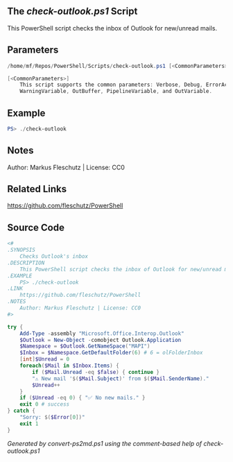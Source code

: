 ## The *check-outlook.ps1* Script

This PowerShell script checks the inbox of Outlook for new/unread mails.

## Parameters
```powershell
/home/mf/Repos/PowerShell/Scripts/check-outlook.ps1 [<CommonParameters>]

[<CommonParameters>]
    This script supports the common parameters: Verbose, Debug, ErrorAction, ErrorVariable, WarningAction, 
    WarningVariable, OutBuffer, PipelineVariable, and OutVariable.
```

## Example
```powershell
PS> ./check-outlook

```

## Notes
Author: Markus Fleschutz | License: CC0

## Related Links
https://github.com/fleschutz/PowerShell

## Source Code
```powershell
<#
.SYNOPSIS
	Checks Outlook's inbox 
.DESCRIPTION
	This PowerShell script checks the inbox of Outlook for new/unread mails.
.EXAMPLE
	PS> ./check-outlook
.LINK
	https://github.com/fleschutz/PowerShell
.NOTES
	Author: Markus Fleschutz | License: CC0
#>

try {
	Add-Type -assembly "Microsoft.Office.Interop.Outlook"
	$Outlook = New-Object -comobject Outlook.Application
	$Namespace = $Outlook.GetNameSpace("MAPI")
	$Inbox = $Namespace.GetDefaultFolder(6) # 6 = olFolderInbox
	[int]$Unread = 0
	foreach($Mail in $Inbox.Items) {
		if ($Mail.Unread -eq $false) { continue }
		"⚠️ New mail '$($Mail.Subject)' from $($Mail.SenderName)."
		$Unread++
	}
	if ($Unread -eq 0) { "✅ No new mails." }
	exit 0 # success
} catch {
	"Sorry: $($Error[0])"
	exit 1
}
```

*Generated by convert-ps2md.ps1 using the comment-based help of check-outlook.ps1*
